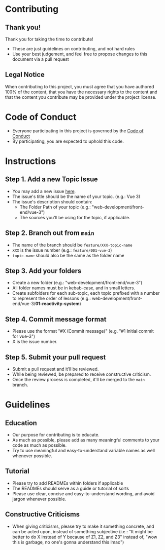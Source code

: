 # Contributing
## Thank you!
Thank you for taking the time to contribute!
- These are just guidelines on contributing, and not hard rules
- Use your best judgement, and feel free to propose changes to this document via a pull request
## Legal Notice
When contributing to this project, you must agree that you have authored 100% of the content, that you have the necessary rights to the content and that the content you contribute may be provided under the project license.

# Code of Conduct
- Everyone participating in this project is governed by the [Code of Conduct](CODE_OF_CONDUCT.md)
- By participating, you are expected to uphold this code.

# Instructions
## Step 1. Add a new Topic Issue
- You may add a new issue [here](https://github.com/kieferyap/learn-by-example/issues/new).
- The issue's title should be the name of your topic. (e.g.: Vue 3)
- The issue's description should contain:
  - The Folder Path of your topic (e.g.: "web-development/front-end/vue-3")
  - The sources you'll be using for the topic, if applicable.
## Step 2. Branch out from `main`
- The name of the branch should be `feature/XXX-topic-name`
- `XXX` is the issue number (e.g.: `feature/001-vue-3`)
- `topic-name` should also be the same as the folder name
## Step 3. Add your folders
- Create a new folder (e.g.: "web-development/front-end/vue-3")
- All folder names must be in kebab-case, and in small letters.
- Create subfolders for each sub-topic, each topic prefixed with a number to represent the order of lessons (e.g.: web-development/front-end/vue-3/**01-reactivity-system**)
## Step 4. Commit message format
- Please use the format "#X (Commit message)" (e.g. "#1 Initial commit for vue-3")
- X is the issue number.
## Step 5. Submit your pull request
- Submit a pull request and it'll be reviewed.
- While being reviewed, be prepared to receive constructive criticism.
- Once the review process is completed, it'll be merged to the `main` branch.

# Guidelines
## Education
- Our purpose for contributing is to educate.
- As much as possible, please add as many meaningful comments to your code as much as possible. 
- Try to use meaningful and easy-to-understand variable names as well whenever possible.
## Tutorial
- Please try to add READMEs within folders if applicable
- The READMEs should serve as a guide or tutorial of sorts
- Please use clear, concise and easy-to-understand wording, and avoid jargon whenever possible.
## Constructive Criticisms
- When giving criticisms, please try to make it something concrete, and can be acted upon, instead of something subjective (i.e.: "It might be better to do X instead of Y because of Z1, Z2, and Z3" instead of, "wow this is garbage, no one's gonna understand this lmao")